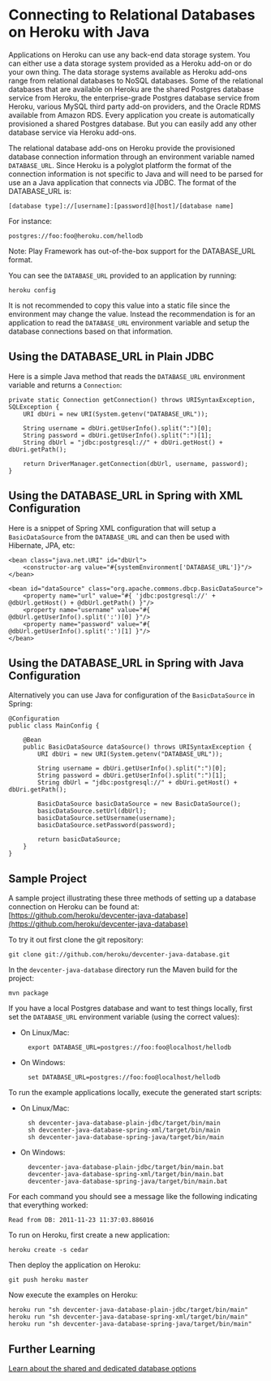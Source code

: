 Connecting to Relational Databases on Heroku with Java
======================================================

Applications on Heroku can use any back-end data storage system.  You can either use a data storage system provided as a Heroku add-on or do your own thing.  The data storage systems available as Heroku add-ons range from relational databases to NoSQL databases.  Some of the relational databases that are available on Heroku are the shared Postgres database service from Heroku, the enterprise-grade Postgres database service from Heroku, various MySQL third party add-on providers, and the Oracle RDMS available from Amazon RDS.  Every application you create is automatically provisioned a shared Postgres database.  But you can easily add any other database service via Heroku add-ons.

The relational database add-ons on Heroku provide the provisioned database connection information through an environment variable named `DATABASE_URL`.  Since Heroku is a polyglot platform the format of the connection information is not specific to Java and will need to be parsed for use an a Java application that connects via JDBC.  The format of the DATABASE_URL is:

    [database type]://[username]:[password]@[host]/[database name]

For instance:

    postgres://foo:foo@heroku.com/hellodb

Note: Play Framework has out-of-the-box support for the DATABASE_URL format.

You can see the `DATABASE_URL` provided to an application by running:

    heroku config

It is not recommended to copy this value into a static file since the environment may change the value.  Instead the recommendation is for an application to read the `DATABASE_URL` environment variable and setup the database connections based on that information.


Using the DATABASE_URL in Plain JDBC
------------------------------------

Here is a simple Java method that reads the `DATABASE_URL` environment variable and returns a `Connection`:

    private static Connection getConnection() throws URISyntaxException, SQLException {
        URI dbUri = new URI(System.getenv("DATABASE_URL"));

        String username = dbUri.getUserInfo().split(":")[0];
        String password = dbUri.getUserInfo().split(":")[1];
        String dbUrl = "jdbc:postgresql://" + dbUri.getHost() + dbUri.getPath();

        return DriverManager.getConnection(dbUrl, username, password);
    }


Using the DATABASE_URL in Spring with XML Configuration
-------------------------------------------------------

Here is a snippet of Spring XML configuration that will setup a `BasicDataSource` from the `DATABASE_URL` and can then be used with Hibernate, JPA, etc:

    <bean class="java.net.URI" id="dbUrl">
        <constructor-arg value="#{systemEnvironment['DATABASE_URL']}"/>
    </bean>

    <bean id="dataSource" class="org.apache.commons.dbcp.BasicDataSource">
        <property name="url" value="#{ 'jdbc:postgresql://' + @dbUrl.getHost() + @dbUrl.getPath() }"/>
        <property name="username" value="#{ @dbUrl.getUserInfo().split(':')[0] }"/>
        <property name="password" value="#{ @dbUrl.getUserInfo().split(':')[1] }"/>
    </bean>


Using the DATABASE_URL in Spring with Java Configuration
--------------------------------------------------------

Alternatively you can use Java for configuration of the `BasicDataSource` in Spring:

    @Configuration
    public class MainConfig {

        @Bean
        public BasicDataSource dataSource() throws URISyntaxException {
            URI dbUri = new URI(System.getenv("DATABASE_URL"));

            String username = dbUri.getUserInfo().split(":")[0];
            String password = dbUri.getUserInfo().split(":")[1];
            String dbUrl = "jdbc:postgresql://" + dbUri.getHost() + dbUri.getPath();

            BasicDataSource basicDataSource = new BasicDataSource();
            basicDataSource.setUrl(dbUrl);
            basicDataSource.setUsername(username);
            basicDataSource.setPassword(password);

            return basicDataSource;
        }
    }


Sample Project
--------------

A sample project illustrating these three methods of setting up a database connection on Heroku can be found at:
[https://github.com/heroku/devcenter-java-database](https://github.com/heroku/devcenter-java-database)

To try it out first clone the git repository:

    git clone git://github.com/heroku/devcenter-java-database.git

In the `devcenter-java-database` directory run the Maven build for the project:

    mvn package

If you have a local Postgres database and want to test things locally, first set the `DATABASE_URL` environment variable (using the correct values):

* On Linux/Mac:

        export DATABASE_URL=postgres://foo:foo@localhost/hellodb

* On Windows:

        set DATABASE_URL=postgres://foo:foo@localhost/hellodb

To run the example applications locally, execute the generated start scripts:

* On Linux/Mac:

        sh devcenter-java-database-plain-jdbc/target/bin/main
        sh devcenter-java-database-spring-xml/target/bin/main
        sh devcenter-java-database-spring-java/target/bin/main

* On Windows:

        devcenter-java-database-plain-jdbc/target/bin/main.bat
        devcenter-java-database-spring-xml/target/bin/main.bat
        devcenter-java-database-spring-java/target/bin/main.bat

For each command you should see a message like the following indicating that everything worked:

    Read from DB: 2011-11-23 11:37:03.886016

To run on Heroku, first create a new application:

    heroku create -s cedar

Then deploy the application on Heroku:

    git push heroku master

Now execute the examples on Heroku:

    heroku run "sh devcenter-java-database-plain-jdbc/target/bin/main"
    heroku run "sh devcenter-java-database-spring-xml/target/bin/main"
    heroku run "sh devcenter-java-database-spring-java/target/bin/main"

Further Learning
----------------

[Learn about the shared and dedicated database options](http://devcenter.heroku.com/articles/database)